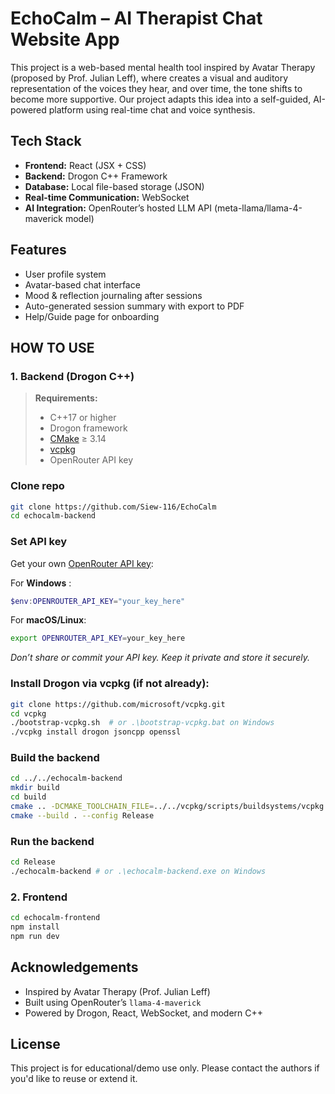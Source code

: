 # EchoCalm – AI Therapist Chat Website App
This project is a web-based mental health tool inspired by Avatar Therapy (proposed by Prof. Julian Leff), where creates a visual and auditory representation of the voices they hear, and over time, the tone shifts to become more supportive. Our project adapts this idea into a self-guided, AI-powered platform using real-time chat and voice synthesis.

## Tech Stack
- **Frontend:** React (JSX + CSS)
- **Backend:** Drogon C++ Framework
- **Database:** Local file-based storage (JSON)
- **Real-time Communication:** WebSocket
- **AI Integration:** OpenRouter’s hosted LLM API (meta-llama/llama-4-maverick model)

## Features
- User profile system
- Avatar-based chat interface
- Mood & reflection journaling after sessions
- Auto-generated session summary with export to PDF
- Help/Guide page for onboarding

## HOW TO USE
### 1. Backend (Drogon C++)
> **Requirements:**  
> - C++17 or higher  
> - Drogon framework  
> - [CMake](https://cmake.org/) ≥ 3.14
> - [vcpkg](https://github.com/microsoft/vcpkg)
> - OpenRouter API key  

### Clone repo
```bash
git clone https://github.com/Siew-116/EchoCalm
cd echocalm-backend
```

### Set API key
Get your own [OpenRouter API key](https://openrouter.ai/):

For **Windows** :
```powershell
$env:OPENROUTER_API_KEY="your_key_here"
```
For **macOS/Linux**:
```bash
export OPENROUTER_API_KEY=your_key_here
```
*Don’t share or commit your API key. Keep it private and store it securely.*

### Install Drogon via vcpkg (if not already):
```bash
git clone https://github.com/microsoft/vcpkg.git
cd vcpkg
./bootstrap-vcpkg.sh  # or .\bootstrap-vcpkg.bat on Windows
./vcpkg install drogon jsoncpp openssl
```

### Build the backend
```bash
cd ../../echocalm-backend
mkdir build
cd build
cmake .. -DCMAKE_TOOLCHAIN_FILE=../../vcpkg/scripts/buildsystems/vcpkg.cmake
cmake --build . --config Release
```

### Run the backend
```bash
cd Release
./echocalm-backend # or .\echocalm-backend.exe on Windows
```

### 2. Frontend
```bash
cd echocalm-frontend
npm install
npm run dev
```

##  Acknowledgements
- Inspired by Avatar Therapy (Prof. Julian Leff)
- Built using OpenRouter’s `llama-4-maverick`
- Powered by Drogon, React, WebSocket, and modern C++

## License
This project is for educational/demo use only. Please contact the authors if you'd like to reuse or extend it. 
